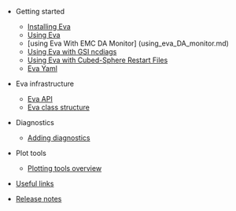 - Getting started

  - [Installing Eva](installing_eva.md)
  - [Using Eva](using_eva.md)
  - [using Eva With EMC DA Monitor] (using_eva_DA_monitor.md)
  - [Using Eva with GSI ncdiags](using_eva_gsi.md)
  - [Using Eva with Cubed-Sphere Restart Files](using_eva_cubedsphere.md)
  - [Eva Yaml](eva_yaml.md)

- Eva infrastructure

  - [Eva API](eva_api.md)
  - [Eva class structure](eva_class_structure.md)

- Diagnostics

  - [Adding diagnostics](adding_diagnostics.md)

- Plot tools

  - [Plotting tools overview](plotting_tools_overview.md)

- [Useful links](useful_links.md)

- [Release notes](release_notes.md)
